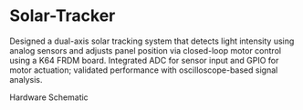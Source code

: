 # Solar-Tracker
Designed a dual-axis solar tracking system that detects light intensity using analog sensors and adjusts panel position via closed-loop motor control using a K64 FRDM board. Integrated ADC for sensor input and GPIO for motor actuation; validated performance with oscilloscope-based signal analysis.

Hardware Schematic 
